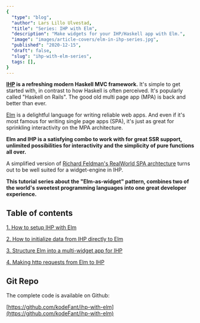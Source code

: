 ```yaml
---
{
  "type": "blog",
  "author": Lars Lillo Ulvestad,
  "title": "Series: IHP with Elm",
  "description": "Make widgets for your IHP/Haskell app with Elm.",
  "image": "images/article-covers/elm-in-ihp-series.jpg",
  "published": "2020-12-15",
  "draft": false,
  "slug": "ihp-with-elm-series",
  tags: [],
}
---
```


**[IHP](https://ihp.digitallyinduced.com/) is a refreshing modern Haskell MVC framework.** It's simple to get started with, in contrast to how Haskell is often perceived. It's popularly called "Haskell on Rails". The good old multi page app (MPA) is back and better than ever.

[Elm](https://elm-lang.org/) is a delightful language for writing reliable web apps. And even if it's most famous for writing single page apps (SPA), it's just as great for sprinkling interactivity on the MPA architecture. 

**Elm and IHP is a satisfying combo to work with for great SSR support, unlimited possibilities for interactivity and the simplicity of pure functions all over.**

A simplified version of [Richard Feldman's RealWorld SPA archtecture](https://github.com/rtfeldman/elm-spa-example) turns out to be well suited for a widget-engine in IHP.

**This tutorial series about the "Elm-as-widget" pattern, combines two of the world's sweetest programming languages into one great developer experience.**


## Table of contents

[1. How to setup IHP with Elm](blog/ihp-with-elm)

[2. How to initialize data from IHP directly to Elm](blog/passing-flags-from-ihp-to-elm)

[3. Structure Elm into a multi-widget app for IHP](blog/structure-elm-into-a-multi-widget-app-for-ihp)

[4. Making http requests from Elm to IHP](blog/http-requests-from-elm-to-ihp)

## Git Repo

The complete code is available on Github:

[https://github.com/kodeFant/ihp-with-elm](https://github.com/kodeFant/ihp-with-elm)